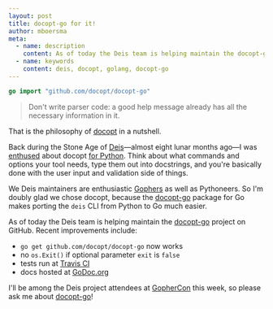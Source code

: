 ```yaml
---
layout: post
title: docopt-go for it!
author: mboersma
meta:
  - name: description
    content: As of today the Deis team is helping maintain the docopt-go project on GitHub.
  - name: keywords
    content: deis, docopt, golang, docopt-go
---
```


```go
go import "github.com/docopt/docopt-go"
```

> Don't write parser code: a good help message already has all the necessary information in it.

That is the philosophy of [docopt][1] in a nutshell.

Back during the Stone Age of [Deis][2]—almost eight lunar months ago—I was [enthused][3] about docopt [for Python][4]. Think about what commands and options your tool needs, type them out into docstrings, and you're basically done with the user input and validation side of things.

We Deis maintainers are enthusiastic [Gophers][5] as well as Pythoneers. So I'm doubly glad we chose docopt, because the [docopt-go][6] package for Go makes porting the `deis` CLI from Python to Go much easier.

As of today the Deis team is helping maintain the [docopt-go][6] project on GitHub. Recent improvements include:

*   `go get github.com/docopt/docopt-go` now works
*   no `os.Exit()` if optional parameter `exit` is `false`
*   tests run at [Travis CI][7]
*   docs hosted at [GoDoc.org][8]

I'll be among the Deis project attendees at [GopherCon][5] this week, so please ask me about [docopt-go][6]!

 [1]: http://docopt.org/
 [2]: http://deis.io/
 [3]: http://deis.io/command-line-bliss-with-docopt/
 [4]: https://github.com/docopt/docopt
 [5]: http://www.gophercon.com/about/
 [6]: https://github.com/docopt/docopt.go
 [7]: https://travis-ci.org/docopt/docopt.go
 [8]: http://godoc.org/github.com/docopt/docopt.go
